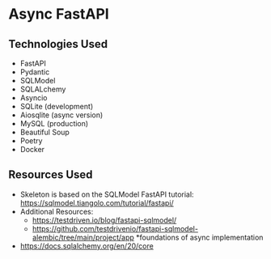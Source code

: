 # Async FastAPI

## Technologies Used

- FastAPI
- Pydantic
- SQLModel
- SQLALchemy
- Asyncio
- SQLite (development)
- Aiosqlite (async version)
- MySQL (production)
- Beautiful Soup
- Poetry
- Docker

## Resources Used

- Skeleton is based on the SQLModel FastAPI tutorial: https://sqlmodel.tiangolo.com/tutorial/fastapi/
- Additional Resources:
    - https://testdriven.io/blog/fastapi-sqlmodel/
    - https://github.com/testdrivenio/fastapi-sqlmodel-alembic/tree/main/project/app *foundations of async implementation
- https://docs.sqlalchemy.org/en/20/core
